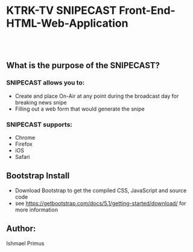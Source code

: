 # KTRK-TV SNIPECAST Front-End-HTML-Web-Application 
<br />
<br />




## What is the purpose of the SNIPECAST?
### SNIPECAST allows you to:

-  Create and place On-Air at any point during the broadcast day for breaking news snipe
-  Filling out a web form that would generate the snipe 

### SNIPECAST supports:

- Chrome
- Firefox
- iOS
- Safari 

## Bootstrap Install
- Download Bootstrap to get the compiled CSS, JavaScript and source code
- see https://getbootstrap.com/docs/5.1/getting-started/download/ for more information


## Author:
Ishmael Primus
